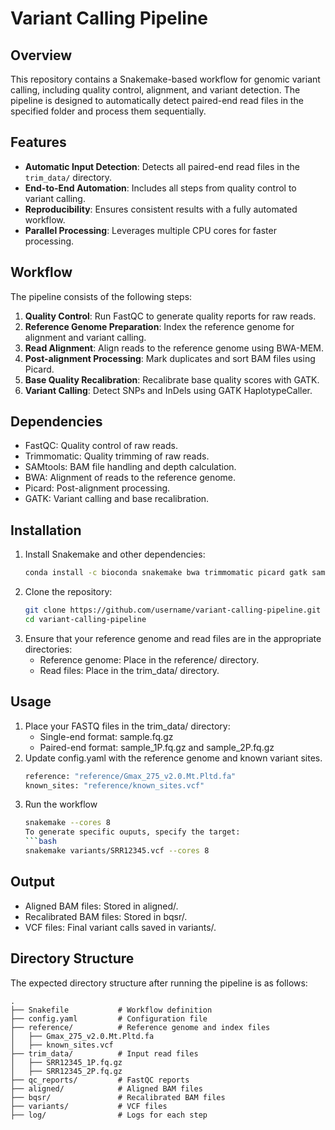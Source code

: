 # Variant Calling Pipeline

## Overview
This repository contains a Snakemake-based workflow for genomic variant calling, including quality control, alignment, and variant detection. The pipeline is designed to automatically detect paired-end read files in the specified folder and process them sequentially.

## Features
- **Automatic Input Detection**: Detects all paired-end read files in the `trim_data/` directory.
- **End-to-End Automation**: Includes all steps from quality control to variant calling.
- **Reproducibility**: Ensures consistent results with a fully automated workflow.
- **Parallel Processing**: Leverages multiple CPU cores for faster processing.

## Workflow
The pipeline consists of the following steps:
1. **Quality Control**: Run FastQC to generate quality reports for raw reads.
2. **Reference Genome Preparation**: Index the reference genome for alignment and variant calling.
3. **Read Alignment**: Align reads to the reference genome using BWA-MEM.
4. **Post-alignment Processing**: Mark duplicates and sort BAM files using Picard.
5. **Base Quality Recalibration**: Recalibrate base quality scores with GATK.
6. **Variant Calling**: Detect SNPs and InDels using GATK HaplotypeCaller.

## Dependencies
* FastQC: Quality control of raw reads.
* Trimmomatic: Quality trimming of raw reads.
* SAMtools: BAM file handling and depth calculation.
* BWA: Alignment of reads to the reference genome.
* Picard: Post-alignment processing.
* GATK: Variant calling and base recalibration.

## Installation
1. Install Snakemake and other dependencies:
   ```bash
   conda install -c bioconda snakemake bwa trimmomatic picard gatk samtools fastqc
2. Clone the repository:
    ```bash
    git clone https://github.com/username/variant-calling-pipeline.git
    cd variant-calling-pipeline
3. Ensure that your reference genome and read files are in the appropriate directories:
    * Reference genome: Place in the reference/ directory.
    * Read files: Place in the trim_data/ directory.


## Usage
1. Place your FASTQ files in the trim_data/ directory:
    * Single-end format: sample.fq.gz
    * Paired-end format: sample_1P.fq.gz and sample_2P.fq.gz
2. Update config.yaml with the reference genome and known variant sites.
    ```bash
    reference: "reference/Gmax_275_v2.0.Mt.Pltd.fa"
    known_sites: "reference/known_sites.vcf"
3. Run the workflow
    ```bash
    snakemake --cores 8
    To generate specific ouputs, specify the target:
    ```bash
    snakemake variants/SRR12345.vcf --cores 8


## Output
* Aligned BAM files: Stored in aligned/.
* Recalibrated BAM files: Stored in bqsr/.
* VCF files: Final variant calls saved in variants/.

## Directory Structure
The expected directory structure after running the pipeline is as follows:
```plaintext
.
├── Snakefile           # Workflow definition
├── config.yaml         # Configuration file
├── reference/          # Reference genome and index files
│   ├── Gmax_275_v2.0.Mt.Pltd.fa
│   ├── known_sites.vcf
├── trim_data/          # Input read files
│   ├── SRR12345_1P.fq.gz
│   ├── SRR12345_2P.fq.gz
├── qc_reports/         # FastQC reports
├── aligned/            # Aligned BAM files
├── bqsr/               # Recalibrated BAM files
├── variants/           # VCF files
├── log/                # Logs for each step
